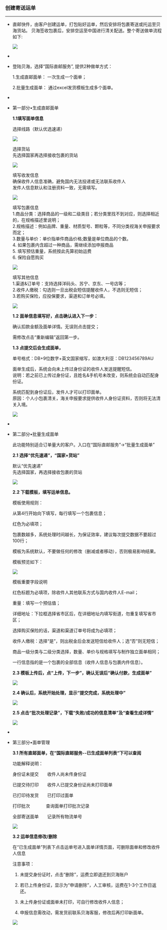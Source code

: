 ### 创建寄送运单

---

* 直邮快件，由客户创建运单，打包贴好运单，然后安排将包裹寄送或托运至贝海货站。 贝海签收包裹后，安排空运至中国进行清关配送。整个寄送做单流程如下:

  ![](http://sellerhub.ymatou.com/helpview/img/cjjsyd_1.jpg)

* 
* 登陆贝海，选择“国际直邮服务”, 提供2种做单方式：

  1.生成直邮面单： 一次生成一个面单；

  2.批量生成面单： 通过excel发货模板生成多个面单。

* 
* 第一部分•生成直邮面单

  **1.1填写面单信息**

  选择线路（默认优选速递）

  ![](http://sellerhub.ymatou.com/helpview/img/cjjsyd_1.png)

  选择货站  
  先选择国家再选择接收包裹的货站

  ![](http://sellerhub.ymatou.com/helpview/img/cjjsyd_2.png)

  填写收发信息  
  确保收件人信息准确，避免国内无法投递或无法联系收件人  
  发件人信息默认和注册资料一致，无需填写。

  ![](http://sellerhub.ymatou.com/helpview/img/cjjsyd_3.png)

  填写包裹信息  
  1.商品分类：选择商品的一级和二级类目；若分类里找不到对应，则选择相近的，在规格描述里说明；  
  2.规格描述：例如品牌、重量、材质型号、颗粒等，不同分类视海关申报要求而定；  
  3.数量与单价：单价指单件商品价格;数量是单位商品的个数。  
  4. 如果包裹内含超过一种商品，需继续添加申报商品  
  5. 填写预估重量，系统按此先算初始运费  
  6. 保险自愿购买  


  ![](http://sellerhub.ymatou.com/helpview/img/cjjsyd_4.png)

  填写其他信息  
  1.渠道&订单号：支持选择洋码头、苏宁、京东、一号店等；  
  2.收件人缴税：勾选则一旦出税会短信提醒收件人，不选则无短信；  
  3.若购买保险，应投保要求，渠道和订单号必填。  


  ![](http://sellerhub.ymatou.com/helpview/img/cjjsyd_5.png)

  **1.2 面单信息填写好，点击确认进入下一步：**

  确认扣款金额及面单详情。无误则点击提交；

  需修改点击“重新编辑”返回第一步。

  **1.3 点提交后会生成面单，**

  单号格式：DB+9位数字+英文国家缩写，如澳大利亚：DB123456789AU

  面单生成后，系统会向未上传过身份证的收件人发送提醒短信。  
  说明：若之前已上传过身份证，且姓名&手机号未改变，则系统会自动匹配身份证。

  系统匹配到身份证后，发件人才可以打印面单。  
  原因：个人小包裹清关，海关申报要求提供收件人身份证资料，否则将无法清关入境。

  ![](http://sellerhub.ymatou.com/helpview/img/cjjsyd_4.jpg)

* 
* 第二部分•批量生成面单

  此功能特别适合订单量大的客户。入口在“国际直邮服务”-&gt;“批量生成面单”

  **2.1 选择“优先速递”，“国家+货站”**

  默认“优先速递”  
  先选择国家，再选择接收包裹的货站

  ![](http://sellerhub.ymatou.com/helpview/img/cjjsyd_6.png)

  **2.2 下载模板，填写运单信息。**

  模板使用规则：

  从第4行开始向下填写，每行填写一个包裹信息；

  红色为必填项；

  包裹数越多，系统处理时间越长，为保证效率，建议每次提交数据不要超过100行；

  模板为系统默认，不要做任何的修改（删减或者移动），否则极易影响结果。

  模板预览如下：

  ![](http://sellerhub.ymatou.com/helpview/img/cjjsyd_6.jpg)

  模板重要字段说明

  红色标题为必填项，除收件人其他联系方式与国内收件人E-mail；

  重量：填写一个预估值；

  详细地址：下拉框选择省市区后，在详细地址内填写街道，勿重复填写省市区；

  选择购买保险的话，渠道和渠道订单号将成为必填项；

  收件人缴税：选择“是”，则出税金后会发送短信给收件人；选“否”则无短信；

  商品一级分类与二级分类选择，数量、单价与规格填写与制作独立面单相同；

  一行信息指的是一个包裹的全部信息（收件人信息与包裹内件信息）。

  **2.3 模板上传后，点“上传，下一步”，确认无误后“确认付款，生成面单”**

  ![](http://sellerhub.ymatou.com/helpview/img/cjjsyd_7.jpg)

  **2.4 确认后，系统开始处理，显示“提交完成，系统处理中”**

  ![](http://sellerhub.ymatou.com/helpview/img/cjjsyd_8.jpg)

  **2.5 点击“批次处理记录”，下载“失败/成功的信息清单”及“查看生成详情”**

  ![](http://sellerhub.ymatou.com/helpview/img/cjjsyd_9.jpg)

* 
* 第三部分•面单管理

  **3.1 所有直邮面单，在“国际直邮服务--已生成面单列表“下可以查阅**

  功能解释说明：

  身份证未提交       收件人尚未传身份证

  已提交待打印       收件人已提交身份证尚未打印面单

  已打印待发货       已打印过面单

  打印批次             查询面单打印批次记录

  全部寄送面单       记录所有物流单号

  ![](http://sellerhub.ymatou.com/helpview/img/cjjsyd_10.jpg)

  **3.2 运单信息修改/删除**

  在“已生成面单”列表下点击运单号进入面单详情页面，可删除面单和修改收件人信息

  注意事项：

  1. 未提交身份证时，点击“删除”，运费立即退还到贝海账户

  2. 若已上传身份证，显示为“申请删除”，人工审核，运费在1-3个工作日返还。

  3. 未上传身份证或面单未打印，可自行修改收件人信息；

  4. 申报信息需改动，需发货前联系贝海客服，修改后再打印新面单。

  ![](http://sellerhub.ymatou.com/helpview/img/cjjsyd_11.png)




